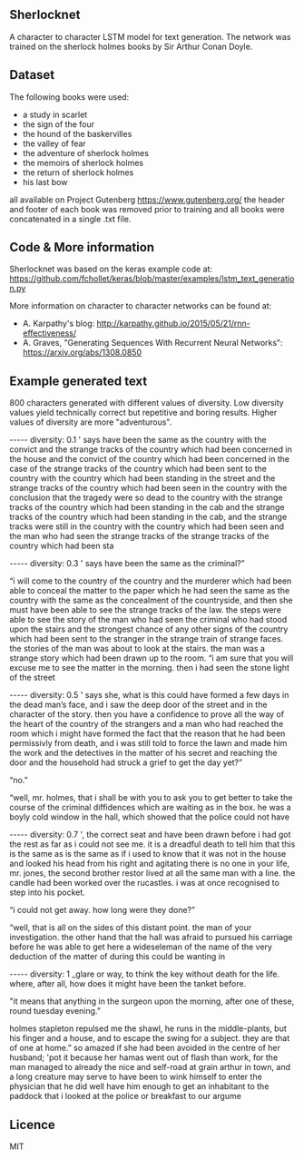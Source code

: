 ## Sherlocknet

A character to character LSTM model for text generation.
The network was trained on the sherlock holmes books by Sir Arthur Conan Doyle.

## Dataset

The following books were used:
- a study in scarlet
- the sign of the four
- the hound of the baskervilles
- the valley of fear
- the adventure of sherlock holmes
- the memoirs of sherlock holmes
- the return of sherlock holmes
- his last bow

all available on Project Gutenberg https://www.gutenberg.org/
the header and footer of each book was removed prior to training and
all books were concatenated in a single .txt file.

## Code & More information
Sherlocknet was based on the keras example code at:
https://github.com/fchollet/keras/blob/master/examples/lstm_text_generation.py

More information on character to character networks can be found at:
- A. Karpathy's blog: http://karpathy.github.io/2015/05/21/rnn-effectiveness/
- A. Graves, "Generating Sequences With Recurrent Neural Networks": https://arxiv.org/abs/1308.0850

## Example generated text 
800 characters generated with different values of diversity.
Low diversity values yield technically correct but repetitive and boring results.
Higher values of diversity are more "adventurous".

----- diversity: 0.1
' says have been the same as the country with the convict and the strange tracks of the country which had been concerned in the house and the convict of the country which had been concerned in the case of the strange tracks of the country which had been sent to the country with the country which had been standing in the street and the strange tracks of the country which had been seen in the country with the conclusion that the tragedy were so dead to the country with the strange tracks of the country which had been standing in the cab and the strange tracks of the country which had been standing in the cab, and the strange tracks were still in the country with the country which had been seen and the man who had seen the strange tracks of the strange tracks of the country which had been sta

----- diversity: 0.3
' says have been the same as the criminal?”

“i will come to the country of the country and the murderer which had been able to conceal the matter to the paper which he had seen the same as the country with the same as the concealment of the countryside, and then she must have been able to see the strange tracks of the law. the steps were able to see the story of the man who had seen the criminal who had stood upon the stairs and the strongest chance of any other signs of the country which had been sent to the stranger in the strange train of strange faces. the stories of the man was about to look at the stairs. the man was a strange story which had been drawn up to the room. “i am sure that you will excuse me to see the matter in the morning. then i had seen the stone light of the street 

----- diversity: 0.5
' says she, what is this could have formed a few days in the dead man’s face, and
i saw the deep door of the street and in the character of the story. then you have a confidence to prove all the way of the heart of the country of the strangers and a man who had reached the room which i might have formed
the fact that the reason that he had been permissivly from death, and i was still told to force the lawn and made him the work and the detectives in the matter of his secret and reaching the door and the household had struck a grief to get the day yet?”

“no.”

“well, mr. holmes, that i shall be with you to ask you to get better to take the course of the criminal diffidences which are waiting as in the box. he was a boyly cold window in the hall, which showed that the police could not have 

----- diversity: 0.7
', the correct seat and have been drawn before i had got the rest as far as i could not see me. it is a dreadful death to tell him
that this is the same as is the same as if i used to know that it was not in the house and looked his head from his right and
agitating there is no one in your life, mr.
jones, the second brother restor lived at all the same man with a line. the candle had been worked over the rucastles.  i was
at once recognised to step into his pocket.

“i could not get away. how long were they done?”

“well, that is all on the sides of this distant point.  the man of your investigation. the other
hand that the hall was afraid to pursued his carriage before
he was able to get here a wideseleman of
the name of the very deduction of the matter of during this
could be wanting in

----- diversity: 1
 _glare or
way, to think the key without death for the life. where, after all, how does it might have been the tanket before.

"it means that anything in the surgeon upon the morning, after
one of these, round tuesday evening.”

holmes stapleton repulsed me the shawl, he runs in the middle-plants, but his finger and a house, and to escape the
swing for a
subject. they are that of one at home.” so amazed if she had been avoided in the
centre of her husband; 'pot it because
her hamas went out of flash than work, for the man managed to already the nice and self-road at
grain arthur in town, and a long creature may serve to have been to
wink himself to enter the physician that he did well have him enough to get an inhabitant to the paddock that i looked at the police or breakfast to our argume

## Licence
MIT

